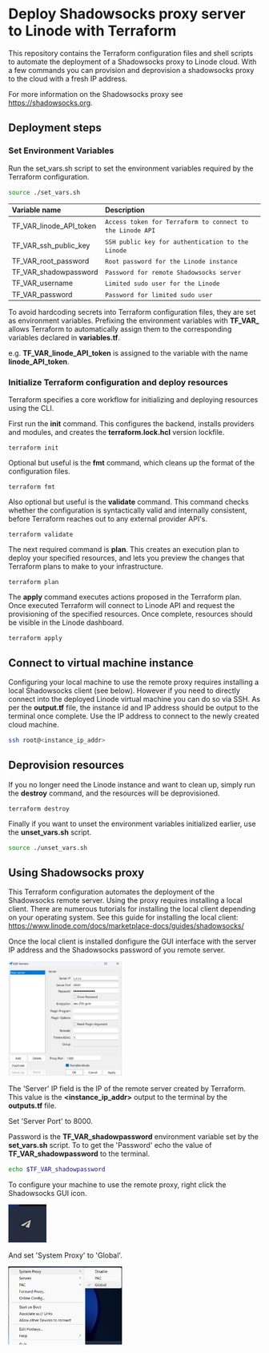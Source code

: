 # Deploy Shadowsocks proxy server to Linode with Terraform
This repository contains the Terraform configuration files and shell scripts to automate the deployment of a Shadowsocks proxy to Linode cloud. With a few commands you can provision and deprovision a shadowsocks proxy to the cloud with a fresh IP address.

For more information on the Shadowsocks proxy see https://shadowsocks.org.
## Deployment steps

### Set Environment Variables
Run the set_vars.sh script to set the environment variables required by the Terraform configuration.
```bash
source ./set_vars.sh
```
| Variable name | Description |
|:------------|:----------|
| TF_VAR_linode_API_token | `Access token for Terraform to connect to the Linode API` |
| TF_VAR_ssh_public_key   | `SSH public key for authentication to the Linode` |
| TF_VAR_root_password    | `Root password for the Linode instance` |
| TF_VAR_shadowpassword   | `Password for remote Shadowsocks server`|
| TF_VAR_username         | `Limited sudo user for the Linode`|
| TF_VAR_password         | `Password for limited sudo user`|



To avoid hardcoding secrets into Terraform configuration files, they are set as environment variables. Prefixing the environment variables with **TF_VAR_** allows Terraform to automatically assign them to the corresponding variables declared in **variables.tf**.

e.g. **TF_VAR_linode_API_token** is assigned to the variable with the name **linode_API_token**.

### Initialize Terraform configuration and deploy resources
Terraform specifies a core workflow for initializing and deploying resources using the CLI. 

First run the **init** command. This configures the backend, installs providers and modules,  and creates the **terraform.lock.hcl** version lockfile.

```
terraform init
```

Optional but useful is the **fmt** command, which cleans up the format of the configuration files.
```
terraform fmt
```

Also optional but useful is the **validate** command. This command checks whether the configuration is syntactically valid and internally consistent, before Terraform reaches out to any external provider API's.
```
terraform validate
```

The next required command is **plan**. This creates an execution plan to deploy your specified resources, and lets you preview the changes that Terraform plans to make to your infrastructure.
```
terraform plan
```

The **apply** command executes actions proposed in the Terraform plan. Once executed Terraform will connect to Linode API and request the provisioning of the specified resources. Once complete, resources should be visible in the Linode dashboard.
```
terraform apply
```

## Connect to virtual machine instance
Configuring your local machine to use the remote proxy requires installing a local Shadowsocks client (see below). However if you need to directly connect into the deployed Linode virtual machine you can do so via SSH. As per the **output.tf** file, the instance id and IP address should be output to the terminal once complete. Use the IP address to connect to the newly created cloud machine.
```bash
ssh root@<instance_ip_addr>
```

## Deprovision resources
If you no longer need the Linode instance and want to clean up, simply run the **destroy** command, and the resources will be deprovisioned. 
```
terraform destroy
```

Finally if you want to unset the environment variables initialized earlier, use the **unset_vars.sh** script.
```bash
source ./unset_vars.sh
```

## Using Shadowsocks proxy
This Terraform configuration automates the deployment of the Shadowsocks remote server.
Using the proxy requires installing a local client. There are numerous tutorials for installing the local client depending on your operating system. See this guide for installing the local client:
https://www.linode.com/docs/marketplace-docs/guides/shadowsocks/

Once the local client is installed donfigure the GUI interface with the server IP address and the Shadowsocks password of you remote server. 

<p align="left">
  <img src="pictures/shadowsocks_gui.png" width="45%" height="25%" title="shadowsocks_gui">
</p>

The 'Server' IP field is the IP of the remote server created by Terraform. This value is the **<instance_ip_addr>** output to the terminal by the **outputs.tf** file. 

Set 'Server Port' to 8000.

Password is the **TF_VAR_shadowpassword** environment variable set by the **set_vars.sh** script. To to get the 'Password' echo the value of **TF_VAR_shadowpassword** to the terminal.

```bash
echo $TF_VAR_shadowpassword
```



To configure your machine to use the remote proxy, right click the Shadowsocks GUI icon.

<p align="left">
  <img src="pictures/shadowsocks_icon.png" width="15%" height="20%" title="shadowsocks_gui">
</p>

And set 'System Proxy' to 'Global'.
<p align="left">
  <img src="pictures/global.png" width="45%" height="25%" title="shadowsocks_gui">
</p>

